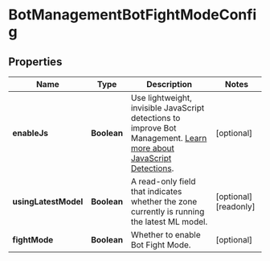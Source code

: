 

# BotManagementBotFightModeConfig


## Properties

| Name | Type | Description | Notes |
|------------ | ------------- | ------------- | -------------|
|**enableJs** | **Boolean** | Use lightweight, invisible JavaScript detections to improve Bot Management. [Learn more about JavaScript Detections](https://developers.cloudflare.com/bots/reference/javascript-detections/). |  [optional] |
|**usingLatestModel** | **Boolean** | A read-only field that indicates whether the zone currently is running the latest ML model.  |  [optional] [readonly] |
|**fightMode** | **Boolean** | Whether to enable Bot Fight Mode. |  [optional] |



